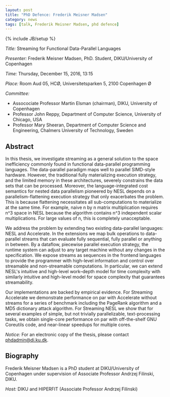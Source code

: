 ```yaml
---
layout: post
title: "PhD Defence: Frederik Meisner Madsen"
category: news
tags: [talk, Frederik Meisner Madsen, phd defence]
---
```

{% include JB/setup %}

_Title:_ Streaming for Functional Data-Parallel Languages

_Presenter:_ Frederik Meisner Madsen, PhD. Student, DIKU/University of Copenhagen

_Time:_ Thursday, December 15, 2016, 13:15

_Place:_ Room Aud 05, HCØ, Universitetsparken 5, 2100 Copenhagen Ø

_Committee:_

- Assocociate Professor Martin Elsman (chairman), DIKU, University of Copenhagen
- Professor John Reppy, Department of Computer Science, University of Chicago, USA
- Professor Mary Sheeran, Department of Computer Science and Engineering, Chalmers University of Technology, Sweden

## Abstract

In this thesis, we investigate streaming as a general solution to the
space inefficiency commonly found in functional data-parallel
programming languages. The data-parallel paradigm maps well to
parallel SIMD-style hardware. However, the traditional fully
materializing execution strategy, and the limited memory in these
architectures, severely constrains the data sets that can be
processed. Moreover, the language-integrated cost semantics for nested
data parallelism pioneered by NESL depends on a parallelism-flattening
execution strategy that only exacerbates the problem. This is because
flattening necessitates all sub-computations to materialize at the
same time. For example, naive n by n matrix multiplication requires
n^3 space in NESL because the algorithm contains n^3 independent
scalar multiplications. For large values of n, this is completely
unacceptable.

We address the problem by extending two existing data-parallel
languages: NESL and Accelerate. In the extensions we map bulk
operations to data-parallel streams that can evaluate fully
sequential, fully parallel or anything in between. By a dataflow,
piecewise parallel execution strategy, the runtime system can adjust
to any target machine without any changes in the specification. We
expose streams as sequences in the frontend languages to provide the
programmer with high-level information and control over streamable and
non-streamable computations. In particular, we can extend NESL's
intuitive and high-level work–depth model for time complexity with
similarly intuitive and high-level model for space complexity that
guarantees streamability.

Our implementations are backed by empirical evidence. For Streaming
Accelerate we demonstrate performance on par with Accelerate without
streams for a series of benchmark including the PageRank algorithm and
a MD5 dictionary attack algorithm. For Streaming NESL we show that for
several examples of simple, but not trivially parallelizable,
text-processing tasks, we obtain single-core performance on par with
off-the-shelf GNU Coreutils code, and near-linear speedups for
multiple cores.

_Notice:_ For an electronic copy of the thesis, please contact [phdadmin@di.ku.dk](phdadmin@di.ku.dk).

## Biography

Frederik Meisner Madsen is a PhD student at DIKU/University of Copenhagen
under supervision of Associate Professor Andrzej Filinski, DIKU.

_Host:_ DIKU and HIPERFIT (Associate Professor Andrzej Filinski)